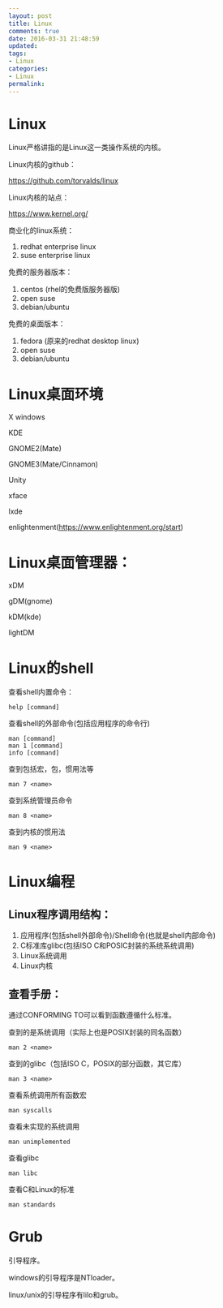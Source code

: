 ```yaml
---
layout: post
title: Linux
comments: true
date: 2016-03-31 21:48:59
updated:
tags:
- Linux
categories:
- Linux
permalink:
---
```


# Linux

Linux严格讲指的是Linux这一类操作系统的内核。

Linux内核的github：

<https://github.com/torvalds/linux>

Linux内核的站点：

<https://www.kernel.org/>

商业化的linux系统：
1. redhat enterprise linux
2. suse enterprise linux

免费的服务器版本：
1. centos (rhel的免费版服务器版)
2. open suse
3. debian/ubuntu

免费的桌面版本：
1. fedora (原来的redhat desktop linux)
2. open suse
3. debian/ubuntu

# Linux桌面环境

X windows

KDE

GNOME2(Mate)

GNOME3(Mate/Cinnamon)

Unity

xface

lxde

enlightenment(https://www.enlightenment.org/start)

# Linux桌面管理器：

xDM

gDM(gnome)

kDM(kde)

lightDM

# Linux的shell

查看shell内置命令：

    help [command]

查看shell的外部命令(包括应用程序的命令行)

    man [command]
    man 1 [command]
    info [command]

查到包括宏，包，惯用法等

    man 7 <name>

查到系统管理员命令

    man 8 <name>

查到内核的惯用法

    man 9 <name>

# Linux编程

## Linux程序调用结构：

1. 应用程序(包括shell外部命令)/Shell命令(也就是shell内部命令)
2. C标准库glibc(包括ISO C和POSIC封装的系统系统调用)
3. Linux系统调用
4. Linux内核

## 查看手册：

通过CONFORMING TO可以看到函数遵循什么标准。

查到的是系统调用（实际上也是POSIX封装的同名函数）

    man 2 <name>

查到的glibc（包括ISO C，POSIX的部分函数，其它库）

    man 3 <name>

查看系统调用所有函数宏

    man syscalls

查看未实现的系统调用

    man unimplemented

查看glibc

    man libc

查看C和Linux的标准

    man standards

# Grub

引导程序。

windows的引导程序是NTloader。

linux/unix的引导程序有lilo和grub。
